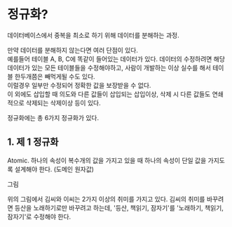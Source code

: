 # 정규화?

데이터베이스에서 중복을 최소로 하기 위해 데이터를 분해하는 과정.

만약 데이터를 분해하지 않는다면 여러 단점이 있다.<br>
예를들어 테이블 A, B, C에 똑같이 들어있는 데이터가 있다. 데이터의 수정하려면 해당 데이터가 있는 모든 테이블들을 수정해야하고, 사람이 개발하는 이상 실수를 해서 테이블 한두개쯤은 빼먹게될 수도 있다.<br>
이럴경우 일부만 수정되어 정확한 값을 보장받을 수 없다.<br>
이 외에도 삽입할 때 의도와 다른 값들이 삽입되는 삽입이상, 삭제 시 다른 값들도 연쇄적으로 삭제되는 삭제이상 등이 있다.

정규화에는 총 6가지 정규화가 있다.<br>

## 1. 제 1 정규화

Atomic. 하나의 속성이 복수개의 값을 가지고 있을 때 하나의 속성이 단일 값을 가지도록 설계해야 한다. (도메인 원자값)

그림

위의 그림에서 김씨와 이씨는 2가지 이상의 취미를 가지고 있다. 김씨의 취미를 바꾸려면 등산을 노래하기로만 바꾸려고 하는데, '등산, 책읽기, 잠자기'를 '노래하기, 책읽기, 잠자기'로 수정해야 한다.
